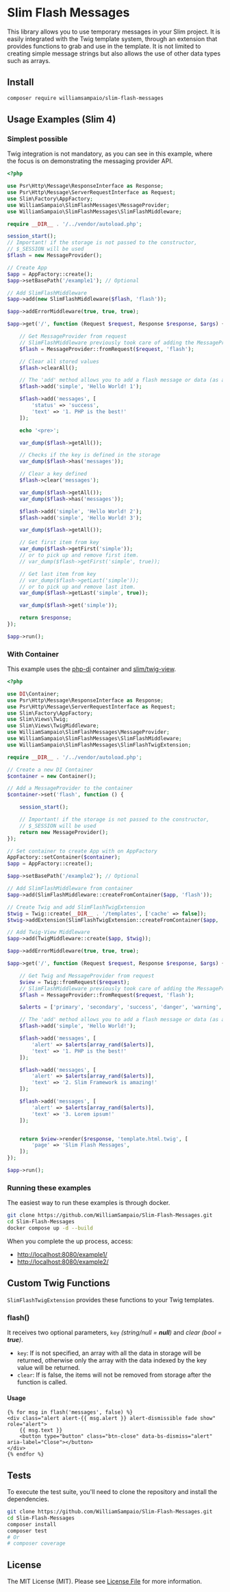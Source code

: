 # Slim Flash Messages

This library allows you to use temporary messages in your Slim project. It is easily integrated with the Twig template system, through an extension that provides functions to grab and use in the template. It is not limited to creating simple message strings but also allows the use of other data types such as arrays.

## Install

```bash
composer require williamsampaio/slim-flash-messages
```

## Usage Examples (Slim 4)

### Simplest possible

Twig integration is not mandatory, as you can see in this example, where the focus is on demonstrating the messaging provider API.

```php
<?php

use Psr\Http\Message\ResponseInterface as Response;
use Psr\Http\Message\ServerRequestInterface as Request;
use Slim\Factory\AppFactory;
use WilliamSampaio\SlimFlashMessages\MessageProvider;
use WilliamSampaio\SlimFlashMessages\SlimFlashMiddleware;

require __DIR__ . '/../vendor/autoload.php';

session_start();
// Important! if the storage is not passed to the constructor, 
// $_SESSION will be used
$flash = new MessageProvider();

// Create App
$app = AppFactory::create();
$app->setBasePath('/example1'); // Optional

// Add SlimFlashMiddleware
$app->add(new SlimFlashMiddleware($flash, 'flash'));

$app->addErrorMiddleware(true, true, true);

$app->get('/', function (Request $request, Response $response, $args) {

    // Get MessageProvider from request
    // SlimFlashMiddleware previously took care of adding the MessageProvider to the request
    $flash = MessageProvider::fromRequest($request, 'flash');

    // Clear all stored values
    $flash->clearAll();

    // The 'add' method allows you to add a flash message or data (as an array, if you prefer!)
    $flash->add('simple', 'Hello World! 1');

    $flash->add('messages', [
        'status' => 'success',
        'text' => '1. PHP is the best!'
    ]);

    echo '<pre>';

    var_dump($flash->getAll());

    // Checks if the key is defined in the storage
    var_dump($flash->has('messages'));

    // Clear a key defined
    $flash->clear('messages');

    var_dump($flash->getAll());
    var_dump($flash->has('messages'));

    $flash->add('simple', 'Hello World! 2');
    $flash->add('simple', 'Hello World! 3');

    var_dump($flash->getAll());

    // Get first item from key
    var_dump($flash->getFirst('simple'));
    // or to pick up and remove first item.
    // var_dump($flash->getFirst('simple', true));

    // Get last item from key
    // var_dump($flash->getLast('simple'));
    // or to pick up and remove last item.
    var_dump($flash->getLast('simple', true));

    var_dump($flash->get('simple'));

    return $response;
});

$app->run();

```

### With Container

This example uses the [php-di](https://php-di.org/doc/getting-started.html) container and [slim/twig-view](https://www.slimframework.com/docs/v4/features/twig-view.html).

```php
<?php

use DI\Container;
use Psr\Http\Message\ResponseInterface as Response;
use Psr\Http\Message\ServerRequestInterface as Request;
use Slim\Factory\AppFactory;
use Slim\Views\Twig;
use Slim\Views\TwigMiddleware;
use WilliamSampaio\SlimFlashMessages\MessageProvider;
use WilliamSampaio\SlimFlashMessages\SlimFlashMiddleware;
use WilliamSampaio\SlimFlashMessages\SlimFlashTwigExtension;

require __DIR__ . '/../vendor/autoload.php';

// Create a new DI Container
$container = new Container();

// Add a MessageProvider to the container
$container->set('flash', function () {

    session_start();

    // Important! if the storage is not passed to the constructor, 
    // $_SESSION will be used
    return new MessageProvider();
});

// Set container to create App with on AppFactory
AppFactory::setContainer($container);
$app = AppFactory::create();

$app->setBasePath('/example2'); // Optional

// Add SlimFlashMiddleware from container
$app->add(SlimFlashMiddleware::createFromContainer($app, 'flash'));

// Create Twig and add SlimFlashTwigExtension
$twig = Twig::create(__DIR__ . '/templates', ['cache' => false]);
$twig->addExtension(SlimFlashTwigExtension::createFromContainer($app, 'flash'));

// Add Twig-View Middleware
$app->add(TwigMiddleware::create($app, $twig));

$app->addErrorMiddleware(true, true, true);

$app->get('/', function (Request $request, Response $response, $args) {

    // Get Twig and MessageProvider from request
    $view = Twig::fromRequest($request);
    // SlimFlashMiddleware previously took care of adding the MessageProvider to the request
    $flash = MessageProvider::fromRequest($request, 'flash');

    $alerts = ['primary', 'secondary', 'success', 'danger', 'warning', 'info', 'light', 'dark'];

    // The 'add' method allows you to add a flash message or data (as an array, if you prefer!)
    $flash->add('simple', 'Hello World!');

    $flash->add('messages', [
        'alert' => $alerts[array_rand($alerts)],
        'text' => '1. PHP is the best!'
    ]);

    $flash->add('messages', [
        'alert' => $alerts[array_rand($alerts)],
        'text' => '2. Slim Framework is amazing!'
    ]);

    $flash->add('messages', [
        'alert' => $alerts[array_rand($alerts)],
        'text' => '3. Lorem ipsum!'
    ]);


    return $view->render($response, 'template.html.twig', [
        'page' => 'Slim Flash Messages',
    ]);
});

$app->run();

```

### Running these examples

The easiest way to run these examples is through docker.

```bash
git clone https://github.com/WilliamSampaio/Slim-Flash-Messages.git
cd Slim-Flash-Messages
docker compose up -d --build
```

When you complete the up process, access:

- [http://localhost:8080/example1/](http://localhost:8080/example1/)
- [http://localhost:8080/example2/](http://localhost:8080/example2/)

## Custom Twig Functions

`SlimFlashTwigExtension` provides these functions to your Twig templates.

### flash()

It receives two optional parameters, `key` *(string/null = ***null***)* and *clear (bool = ***true***)*.

- `key`: If is not specified, an array with all the data in storage will be returned, otherwise only the array with the data indexed by the key value will be returned.
- `clear`: If is false, the items will not be removed from storage after the function is called.

#### Usage

```twig
{% for msg in flash('messages', false) %}
<div class="alert alert-{{ msg.alert }} alert-dismissible fade show" role="alert">
    {{ msg.text }}
    <button type="button" class="btn-close" data-bs-dismiss="alert" aria-label="Close"></button>
</div>
{% endfor %}
```

## Tests

To execute the test suite, you'll need to clone the repository and install the dependencies.

```bash
git clone https://github.com/WilliamSampaio/Slim-Flash-Messages.git
cd Slim-Flash-Messages
composer install
composer test
# Or
# composer coverage
```

## License

The MIT License (MIT). Please see [License File](https://raw.githubusercontent.com/WilliamSampaio/Slim-Flash-Messages/master/LICENSE) for more information.
